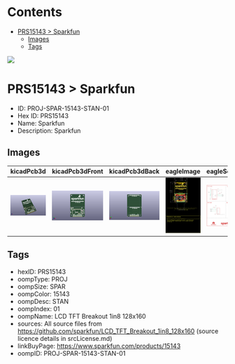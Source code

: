 



Contents
========

* [PRS15143 > Sparkfun](#prs15143--sparkfun)
	* [Images](#images)
	* [Tags](#tags)
  
![][im]
# PRS15143 > Sparkfun

- ID: PROJ-SPAR-15143-STAN-01
- Hex ID: PRS15143
- Name: Sparkfun
- Description: Sparkfun

## Images
  
  

|kicadPcb3d|kicadPcb3dFront|kicadPcb3dBack|eagleImage|eagleSchemImage|
| :---: | :---: | :---: | :---: | :---: |
|[![kicadPcb3d](kicadPcb3d_140.png)](kicadPcb3d.png)|[![kicadPcb3dFront](kicadPcb3dFront_140.png)](kicadPcb3dFront.png)|[![kicadPcb3dBack](kicadPcb3dBack_140.png)](kicadPcb3dBack.png)|[![eagleImage](eagleImage_140.png)](eagleImage.png)|[![eagleSchemImage](eagleSchemImage_140.png)](eagleSchemImage.png)|

## Tags

- hexID: PRS15143
- oompType: PROJ
- oompSize: SPAR
- oompColor: 15143
- oompDesc: STAN
- oompIndex: 01
- oompName: LCD TFT Breakout 1in8 128x160
- sources: All source files from https://github.com/sparkfun/LCD_TFT_Breakout_1in8_128x160 (source licence details in srcLicense.md)
- linkBuyPage: https://www.sparkfun.com/products/15143
- oompID: PROJ-SPAR-15143-STAN-01



[im]: kicadPcb3d_450.png
